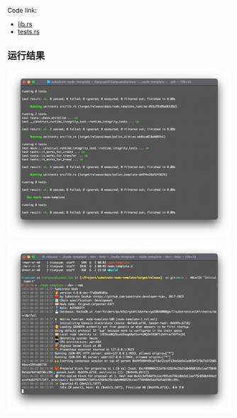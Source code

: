 Code link:
- [lib.rs](src/lib.rs)
- [tests.rs](src/tests.rs)

## 运行结果

![img.png](img.png)

![img.png](img_1.png)
